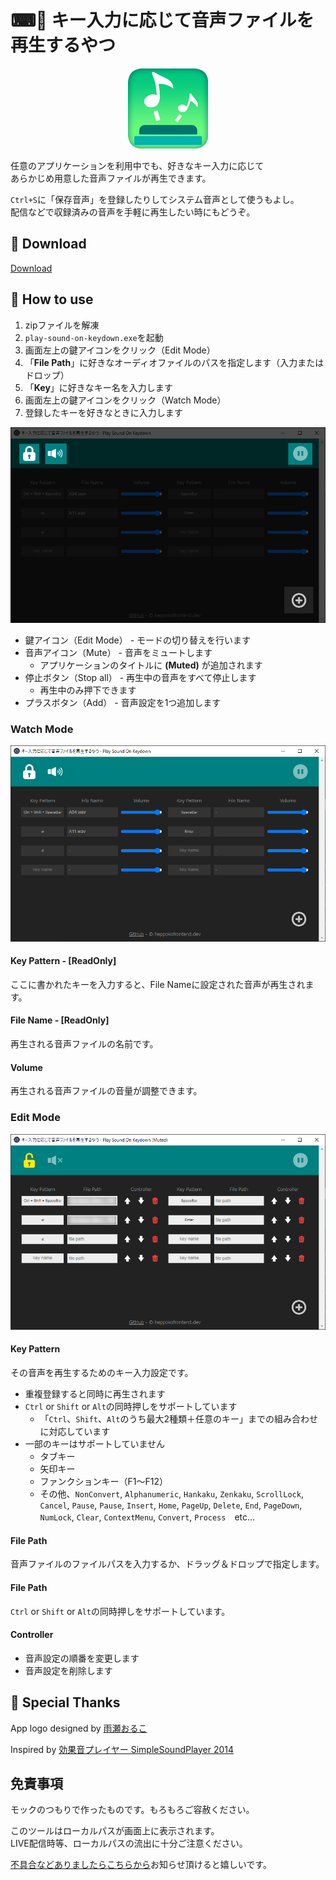 # ⌨🎵 キー入力に応じて音声ファイルを再生するやつ

<p align="center">
  <img src="./docs/main.png" alt>
</p>

任意のアプリケーションを利用中でも、好きなキー入力に応じて  
あらかじめ用意した音声ファイルが再生できます。

`Ctrl+S`に「保存音声」を登録したりしてシステム音声として使うもよし。  
配信などで収録済みの音声を手軽に再生したい時にもどうぞ。

## 🥒 Download

[Download](https://github.com/heppokofrontend/play-sound-on-keydown/releases)

## 🥒 How to use

1. zipファイルを解凍
2. `play-sound-on-keydown.exe`を起動　
3. 画面左上の鍵アイコンをクリック（Edit Mode）
4. 「**File Path**」に好きなオーディオファイルのパスを指定します（入力またはドロップ）
5. 「**Key**」に好きなキー名を入力します
6. 画面左上の鍵アイコンをクリック（Watch Mode）
7. 登録したキーを好きなときに入力します


![](./docs/capture.png)

- 鍵アイコン（Edit Mode） - モードの切り替えを行います
- 音声アイコン（Mute） - 音声をミュートします
  - アプリケーションのタイトルに **(Muted)** が追加されます
- 停止ボタン（Stop all） - 再生中の音声をすべて停止します
  - 再生中のみ押下できます
- プラスボタン（Add） - 音声設定を1つ追加します

### Watch Mode

![](./docs/watch.png)

#### Key Pattern - \[ReadOnly]

ここに書かれたキーを入力すると、File Nameに設定された音声が再生されます。

#### File Name - \[ReadOnly]

再生される音声ファイルの名前です。

#### Volume

再生される音声ファイルの音量が調整できます。

### Edit Mode

![](./docs/edit.png)
#### Key Pattern

その音声を再生するためのキー入力設定です。
　
- 重複登録すると同時に再生されます
- `Ctrl` or `Shift` or `Alt`の同時押しをサポートしています
  - 「`Ctrl`、`Shift`、`Alt`のうち最大2種類＋任意のキー」までの組み合わせに対応しています
- 一部のキーはサポートしていません
  - タブキー
  - 矢印キー
  - ファンクションキー（F1～F12）
  - その他、`NonConvert`, `Alphanumeric`, `Hankaku`, `Zenkaku`, `ScrollLock`, `Cancel`, `Pause`, `Pause`, `Insert`, `Home`, `PageUp`, `Delete`, `End`, `PageDown`, `NumLock`, `Clear`, `ContextMenu`, `Convert`, `Process`　etc...

#### File Path

音声ファイルのファイルパスを入力するか、ドラッグ＆ドロップで指定します。

#### File Path

`Ctrl` or `Shift` or `Alt`の同時押しをサポートしています。

#### Controller

- 音声設定の順番を変更します
- 音声設定を削除します

## 🥒 Special Thanks

App logo designed by [雨瀬おるこ](https://twitter.com/Amase_Oruko)

Inspired by [効果音プレイヤー SimpleSoundPlayer 2014](https://www.gigafree.net/media/music/SimpleSoundPlayer.html)

## 免責事項

モックのつもりで作ったものです。もろもろご容赦ください。

このツールはローカルパスが画面上に表示されます。  
LIVE配信時等、ローカルパスの流出に十分ご注意ください。

[不具合などありましたらこちらから](https://github.com/heppokofrontend/play-sound-on-keydown/issues/new)お知らせ頂けると嬉しいです。
